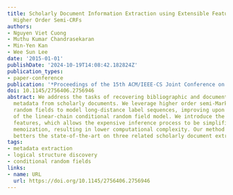 ```yaml
---
title: Scholarly Document Information Extraction using Extensible Features for Efficient
  Higher Order Semi-CRFs
authors:
- Nguyen Viet Cuong
- Muthu Kumar Chandrasekaran
- Min-Yen Kan
- Wee Sun Lee
date: '2015-01-01'
publishDate: '2024-10-19T14:08:42.182824Z'
publication_types:
- paper-conference
publication: '*Proceedings of the 15th ACM/IEEE-CS Joint Conference on Digital Libraries*'
doi: 10.1145/2756406.2756946
abstract: We address the tasks of recovering bibliographic and document structure
  metadata from scholarly documents. We leverage higher order semi-Markov conditional
  random fields to model long-distance label sequences, improving upon the performance
  of the linear-chain conditional random field model. We introduce the notion of extensible
  features, which allows the expensive inference process to be simplified through
  memoization, resulting in lower computational complexity. Our method significantly
  betters the state-of-the-art on three related scholarly document extraction tasks.
tags:
- metadata extraction
- logical structure discovery
- conditional random fields
links:
- name: URL
  url: https://doi.org/10.1145/2756406.2756946
---
```

